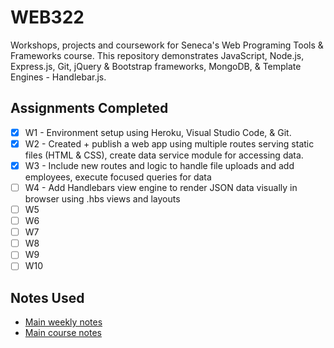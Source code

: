 # WEB322
Workshops, projects and coursework for Seneca's Web Programing Tools & Frameworks course. This repository demonstrates JavaScript, 
Node.js, Express.js, Git, jQuery & Bootstrap frameworks, MongoDB, & Template Engines - Handlebar.js. 

## Assignments Completed
- [x] W1 - Environment setup using Heroku, Visual Studio Code, & Git. 
- [x] W2 - Created + publish a web app using multiple routes serving static files (HTML & CSS), create data service
           module for     accessing data. 
- [x] W3 - Include new routes and logic to handle file uploads and add employees, execute focused queries for data
- [ ] W4 - Add Handlebars view engine to render JSON data visually in browser using .hbs views and layouts
- [ ] W5
- [ ] W6 
- [ ] W7
- [ ] W8
- [ ] W9 
- [ ] W10

## Notes Used
- [Main weekly notes](http://zenit.senecac.on.ca/~patrick.crawford/index.php/web322/web322-weekly-schedule/)
- [Main course notes](http://zenit.senecac.on.ca/~patrick.crawford/index.php/web322/course-notes/)
